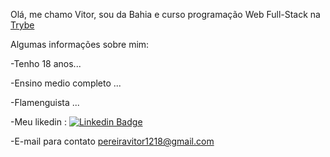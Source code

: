 Olá, me chamo Vitor, sou da Bahia e curso programação Web Full-Stack na [Trybe](https://www.betrybe.com/)

Algumas informações sobre mim:

-Tenho 18 anos...  

-Ensino medio completo ...

-Flamenguista ...

-Meu likedin : [![Linkedin Badge](https://img.shields.io/badge/-LinkedIn-0e76a8?style=flat-square&logo=Linkedin&logoColor=white)](https://www.linkedin.com/in/vitoremmanoelsoaresp/)

-E-mail para contato pereiravitor1218@gmail.com

<!---
Vitosoaresp/Vitosoaresp is a ✨ special ✨ repository because its `README.md` (this file) appears on your GitHub profile.
You can click the Preview link to take a look at your changes.
--->
